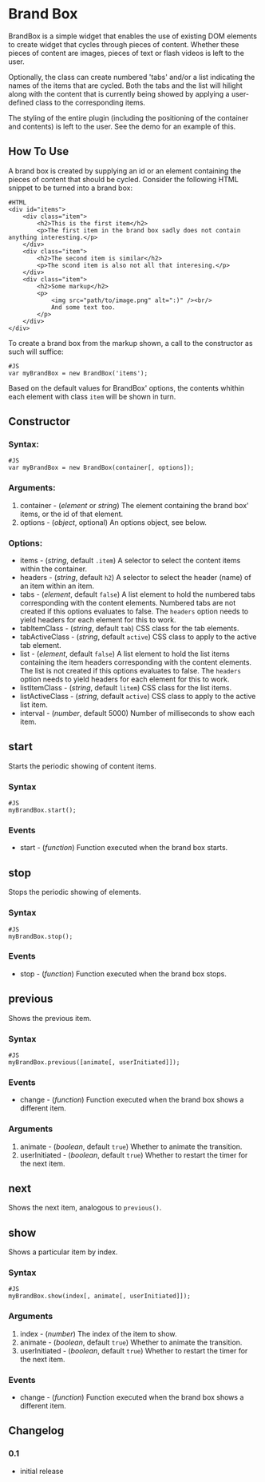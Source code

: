 Brand Box
=========
BrandBox is a simple widget that enables the use of existing DOM elements to create widget that cycles through pieces of content. Whether these pieces of content are images, pieces of text or flash videos is left to the user. 

Optionally, the class can create numbered 'tabs' and/or a list indicating the names of the items that are cycled. Both the tabs and the list will hilight along with the content that is currently being showed by applying a user-defined class to the corresponding items. 

The styling of the entire plugin (including the positioning of the container and contents) is left to the user. See the demo for an example of this. 

How To Use
----------

A brand box is created by supplying an id or an element containing the pieces of content that should be cycled. Consider the following HTML snippet to be turned into a brand box: 

	#HTML
	<div id="items">
		<div class="item">
			<h2>This is the first item</h2>
			<p>The first item in the brand box sadly does not contain anything interesting.</p>
		</div>
		<div class="item">
			<h2>The second item is similar</h2>
			<p>The scond item is also not all that interesing.</p>
		</div>
		<div class="item">
			<h2>Some markup</h2>
			<p>
				<img src="path/to/image.png" alt=":)" /><br/>
				And some text too. 
			</p>
		</div>
	</div>

To create a brand box from the markup shown, a call to the constructor as such will suffice: 

	#JS
	var myBrandBox = new BrandBox('items');

Based on the default values for BrandBox' options, the contents whithin each element with class `item` will be shown in turn. 

## Constructor 

### Syntax: 

	#JS
	var myBrandBox = new BrandBox(container[, options]);

### Arguments: 

1. container - (*element* or *string*) The element containing the brand box' items, or the id of that element. 
2. options - (*object*, optional) An options object, see below. 

### Options:

- items - (*string*, default `.item`) A selector to select the content items within the container. 
- headers - (*string*, default `h2`) A selector to select the header (name) of an item within an item. 
- tabs - (*element*, default `false`) A list element to hold the numbered tabs corresponding with the content elements. Numbered tabs are not created if this options evaluates to false. The `headers` option needs to yield headers for each element for this to work. 
- tabItemClass - (*string*, default `tab`) CSS class for the tab elements. 
- tabActiveClass - (*string*, default `active`) CSS class to apply to the active tab element. 
- list - (*element*, default `false`) A list element to hold the list items containing the item headers corresponding with the content elements. The list is not created if this options evaluates to false. The `headers` option needs to yield headers for each element for this to work. 
- listItemClass - (*string*, default `litem`) CSS class for the list items. 
- listActiveClass - (*string*, default `active`) CSS class to apply to the active list item. 
- interval - (*number*, default 5000) Number of milliseconds to show each item. 

## start

Starts the periodic showing of content items. 

### Syntax

	#JS
	myBrandBox.start();

### Events

- start - (*function*) Function executed when the brand box starts. 

## stop

Stops the periodic showing of elements. 

### Syntax

	#JS
	myBrandBox.stop();

### Events

- stop - (*function*) Function executed when the brand box stops. 

## previous 

Shows the previous item. 

### Syntax

	#JS
	myBrandBox.previous([animate[, userInitiated]]);

### Events

- change - (*function*) Function executed when the brand box shows a different item. 

### Arguments 

1. animate - (*boolean*, default `true`) Whether to animate the transition. 
2. userInitiated - (*boolean*, default `true`) Whether to restart the timer for the next item. 

## next

Shows the next item, analogous to `previous()`.

## show 

Shows a particular item by index. 

### Syntax

	#JS
	myBrandBox.show(index[, animate[, userInitiated]]);

### Arguments

1. index - (*number*) The index of the item to show. 
2. animate - (*boolean*, default `true`) Whether to animate the transition. 
3. userInitiated - (*boolean*, default `true`) Whether to restart the timer for the next item. 

### Events

- change - (*function*) Function executed when the brand box shows a different item. 

Changelog
---------

### 0.1

- initial release 


